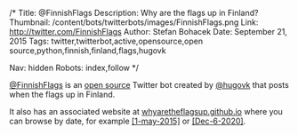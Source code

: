 /*
Title: @FinnishFlags
Description: Why are the flags up in Finland?
Thumbnail: /content/bots/twitterbots/images/FinnishFlags.png
Link: http://twitter.com/FinnishFlags
Author: Stefan Bohacek
Date: September 21, 2015
Tags: twitter,twitterbot,active,opensource,open source,python,finnish,finland,flags,hugovk

Nav: hidden
Robots: index,follow
*/

[@FinnishFlags](https://twitter.com/FinnishFlags) is an [open source](https://github.com/hugovk/whyaretheflagsup) Twitter bot created by [@hugovk](https://twitter.com/hugovk) that posts when the flags up in Finland.

It also has an associated website at [whyaretheflagsup.github.io](https://whyaretheflagsup.github.io/) where you can browse by date, for example [[1-may-2015]](https://whyaretheflagsup.github.io/?date=1-may-2015) or [[Dec-6-2020]](https://whyaretheflagsup.github.io/?date=Dec-6-2020).
